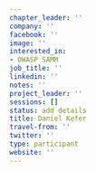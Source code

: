 ```yaml
---
chapter_leader: ''
company: ''
facebook: ''
image: ''
interested_in:
- OWASP SAMM
job_title: ''
linkedin: ''
notes: ''
project_leader: ''
sessions: []
status: add details
title: Daniel Kefer
travel-from: ''
twitter: ''
type: participant
website: ''
---
```


<!-- put more details about participant here -->